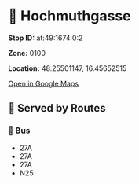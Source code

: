 # 🚉 Hochmuthgasse


**Stop ID:** at:49:1674:0:2

**Zone:** 0100

**Location:** 48.25501147, 16.45652515

[Open in Google Maps](https://www.google.com/maps?q=48.25501147,16.45652515)

## 🚆 Served by Routes

### 🚌 Bus
- 27A
- 27A
- 27A
- N25